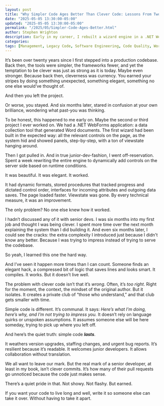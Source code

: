 ```yaml
---
layout: post
title: "Why Simpler Code Ages Better Than Clever Code: Lessons From Two Decades in Development"
date: "2025-05-05 13:30:00-05:00"
updated: "2025-05-05 13:30:00-05:00"
permalink: "/2025/05/Simpler-Code-Ages-Better.html"
author: Stephen Wrighton
description: Early in my career, I rebuilt a wizard engine in a .NET WebForms app. It was dynamic, elegant, fast, and borderline indecipherable. It worked. But it didn’t live well. I’ve come to learn that the best code isn’t the most inventive. It’s the most understandable. Simple code invites collaboration. It survives context loss. It doesn’t need to be decoded six months later.
categories:
tags: [Management, Legacy Code, Software Engineering, Code Quality, Working Code Matters, Leadership]
---  
```



It’s been over twenty years since I first stepped into a production codebase. Back then, the tools were simpler, the frameworks fewer, and yet the temptation to be clever was just as strong as it is today. Maybe even stronger. Because back then, cleverness was currency. You earned your stripes by doing something unexpected, something elegant, something no one else would’ve thought of.

And then you left the project.

Or worse, you stayed. And six months later, stared in confusion at your own brilliance, wondering what past-you was thinking.

To be honest, this happened to me early on. Maybe the second or third project I ever worked on. We had a .NET WebForms application: a data collection tool that generated Word documents. The first wizard had been built in the expected way: all the relevant controls on the page, as the system hid and showed panels, step-by-step, with a ton of viewstate hanging around.

Then I got pulled in. And in true junior-dev-fashion, I went off-reservation. Spent a week rewriting the entire engine to dynamically add controls on the server side based on runtime conditions.

It was beautiful. It was elegant. It worked. 

It had dynamic formats, stored procedures that tracked progress and dictated control order, interfaces for incoming attributes and outgoing data saves. The page loaded faster. Viewstate was gone. By every technical measure, it was an improvement.

The only problem? No one else knew how it worked.

I hadn’t discussed any of it with senior devs. I was six months into my first job and thought I was being clever. I spent more time over the next month explaining the system than I did building it. And even six months later, I could see the cracks: the extra complexity I introduced just because I didn't know any better. Because I was trying to impress instead of trying to serve the codebase.

So yeah, I learned this one the hard way.

And I’ve seen it happen more times than I can count. Someone finds an elegant hack, a compressed bit of logic that saves lines and looks smart. It compiles. It works. But it doesn’t live well.

The problem with clever code isn’t that it’s *wrong*. Often, it’s *too right*. Right for the moment, the context, the mindset of the original author. But it isolates. It creates a private club of “those who understand,” and that club gets smaller with time.

Simple code is different. It’s communal. It says: *Here’s what I’m doing, here’s why, and I’m not trying to impress you.* It doesn’t rely on language quirks or unspoken assumptions. It assumes someone else will be here someday, trying to pick up where you left off.

And here’s the quiet truth: simple code ***lasts***.

It weathers version upgrades, staffing changes, and urgent bug reports. It’s resilient because it’s readable. It welcomes junior developers. It allows collaboration without translation.

We all want to leave our mark. But the real mark of a senior developer, at least in my book, isn’t clever commits. It’s how many of their pull requests go unnoticed because the code just makes sense.

There’s a quiet pride in that. Not showy. Not flashy. But earned.

If you want your code to live long and well, write it so someone else can take it over. Without having to take it apart.
